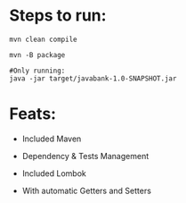 # Steps to run:

```
mvn clean compile

mvn -B package

#Only running:
java -jar target/javabank-1.0-SNAPSHOT.jar
```

# Feats:
* Included Maven
- Dependency & Tests Management
* Included Lombok
- With automatic Getters and Setters
